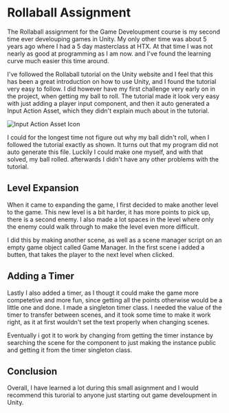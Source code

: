 # Rollaball Assignment 

The Rollaball assignment for the Game Develoupment course is my second time ever develouping games in Unity. My only other time was about 5 years ago where I had a 5 day masterclass at HTX. At that time I was not nearly as good at programming as I am now. and I've found the learning curve much easier this time around.

I've followed the Rollaball tutorial on the Unity website and I feel that this has been a great introduction on how to use Unity, and I found the tutorial very easy to follow. I did however have my first challenge very early on in the project, when getting my ball to roll. The tutorial made it look very easy with just adding a player input component, and then it auto generated a Input Action Asset, which they didn't explain much about in the tutorial.

![Input Action Asset Icon](image.png)

I could for the longest time not figure out why my ball didn't roll, when I followed the tutorial exactly as shown. It turns out that my program did not auto generate this file. Luckily I could make one myself, and with that solved, my ball rolled. afterwards I didn't have any other problems with the tutorial.

## Level Expansion

When it came to expanding the game, I first decided to make another level to the game. This new level is a bit harder, it has more points to pick up, there is a second enemy. I also made a lot spaces in the level where only the enemy could walk through to make the level even more difficult.

I did this by making another scene, as well as a scene manager script on an empty game object called Game Manager. In the first scene i added a butten, that takes the player to the next level when clicked.

## Adding a Timer

Lastly I also added a timer, as I thougt it could make the game more competetive and more fun, since getting all the points otherwise would be a little one and done. I made a singleton timer class. I needed the value of the timer to transfer between scenes, and it took some time to make it work right, as it at first wouldn't set the text properly when changing scenes.

Eventually i got it to work by changing from getting the timer instance by searching the scene for the component to just making the instance public and getting it from the timer singleton class.

## Conclusion

Overall, I have learned a lot during this small asignment and I would recommend this turorial to anyone just starting out game develoupment in Unity.
